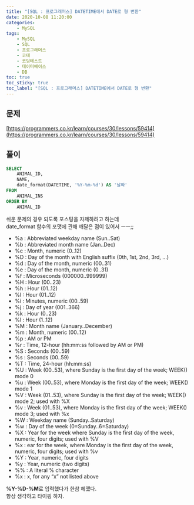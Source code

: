 ```yaml
---
title: "[SQL : 프로그래머스] DATETIME에서 DATE로 형 변환"
date: 2020-10-08 11:20:00
categories:
    - MySQL
tags:
    - MySQL
    - SQL
    - 프로그래머스
    - 코테
    - 코딩테스트
    - 데이터베이스
    - DB
toc: true
toc_sticky: true
toc_label: "[SQL : 프로그래머스] DATETIME에서 DATE로 형 변환"
---
```

## 문제
[https://programmers.co.kr/learn/courses/30/lessons/59414](https://programmers.co.kr/learn/courses/30/lessons/59414)
## 풀이
```sql
SELECT
    ANIMAL_ID,
    NAME,
    date_format(DATETIME, '%Y-%m-%d') AS '날짜'
FROM
    ANIMAL_INS
ORDER BY
    ANIMAL_ID
```
  

쉬운 문제의 경우 되도록 포스팅을 자제하려고 하는데  
date_format 함수의 포맷에 관해 깨달은 점이 있어서 ㅡㅡ;;  

- %a : Abbreviated weekday name (Sun..Sat)
- %b : Abbreviated month name (Jan..Dec)
- %c : Month, numeric (0..12)
- %D : Day of the month with English suffix (0th, 1st, 2nd, 3rd, …)
- %d : Day of the month, numeric (00..31)
- %e : Day of the month, numeric (0..31)
- %f : Microseconds (000000..999999)
- %H : Hour (00..23)
- %h : Hour (01..12)
- %I : Hour (01..12)
- %i : Minutes, numeric (00..59)
- %j : Day of year (001..366)
- %k : Hour (0..23)
- %l : Hour (1..12)
- %M : Month name (January..December)
- %m : Month, numeric (00..12)
- %p : AM or PM
- %r : Time, 12-hour (hh:mm:ss followed by AM or PM)
- %S : Seconds (00..59)
- %s : Seconds (00..59)
- %T : Time, 24-hour (hh:mm:ss)
- %U : Week (00..53), where Sunday is the first day of the week; WEEK() mode 0
- %u : Week (00..53), where Monday is the first day of the week; WEEK() mode 1
- %V : Week (01..53), where Sunday is the first day of the week; WEEK() mode 2; used with %X
- %v : Week (01..53), where Monday is the first day of the week; WEEK() mode 3; used with %x
- %W : Weekday name (Sunday..Saturday)
- %w : Day of the week (0=Sunday..6=Saturday)
- %X : Year for the week where Sunday is the first day of the week, numeric, four digits; used with %V
- %x : ear for the week, where Monday is the first day of the week, numeric, four digits; used with %v
- %Y : Year, numeric, four digits
- %y : Year, numeric (two digits)
- %% : A literal % character
- %x : x, for any “x” not listed above

**%Y-%D-%M**로 입력했다가 한참 헤맸다.  
항상 생각하고 타이핑 하자.  